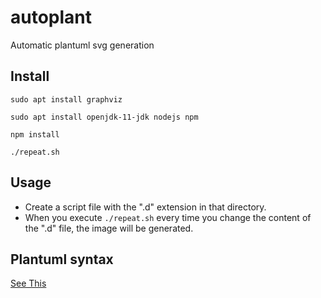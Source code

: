 # autoplant
Automatic plantuml svg generation

## Install

`sudo apt install graphviz`

`sudo apt install openjdk-11-jdk nodejs npm`

`npm install`

`./repeat.sh`


## Usage

* Create a script file with the ".d" extension in that directory.
* When you execute `./repeat.sh` every time you change the content of the ".d" file, the image will be generated.

## Plantuml syntax

[See This](https://plantuml.com/fr/activity-diagram-beta)